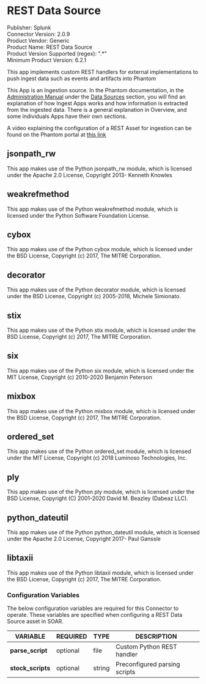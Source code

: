 [comment]: # "Auto-generated SOAR connector documentation"
# REST Data Source

Publisher: Splunk  
Connector Version: 2.0.9  
Product Vendor: Generic  
Product Name: REST Data Source  
Product Version Supported (regex): ".\*"  
Minimum Product Version: 6.2.1  

This app implements custom REST handlers for external implementations to push ingest data such as events and artifacts into Phantom

[comment]: # " File: README.md"
[comment]: # "  Copyright (c) 2016-2024 Splunk Inc."
[comment]: # ""
[comment]: # "Licensed under the Apache License, Version 2.0 (the 'License');"
[comment]: # "you may not use this file except in compliance with the License."
[comment]: # "You may obtain a copy of the License at"
[comment]: # ""
[comment]: # "    http://www.apache.org/licenses/LICENSE-2.0"
[comment]: # ""
[comment]: # "Unless required by applicable law or agreed to in writing, software distributed under"
[comment]: # "the License is distributed on an 'AS IS' BASIS, WITHOUT WARRANTIES OR CONDITIONS OF ANY KIND,"
[comment]: # "either express or implied. See the License for the specific language governing permissions"
[comment]: # "and limitations under the License."
[comment]: # ""
This App is an Ingestion source. In the Phantom documentation, in the [Administration
Manual](../admin/) under the [Data Sources](../admin/sources) section, you will find an explanation
of how Ingest Apps works and how information is extracted from the ingested data. There is a general
explanation in Overview, and some individuals Apps have their own sections.

A video explaining the configuration of a REST Asset for ingestion can be found on the Phantom
portal at [this link](https://my.phantom.us/video/4)

## jsonpath_rw

This app makes use of the Python jsonpath_rw module, which is licensed under the Apache 2.0 License,
Copyright 2013- Kenneth Knowles

## weakrefmethod

This app makes use of the Python weakrefmethod module, which is licensed under the Python Software
Foundation License.

## cybox

This app makes use of the Python cybox module, which is licensed under the BSD License, Copyright
(c) 2017, The MITRE Corporation.

## decorator

This app makes use of the Python decorator module, which is licensed under the BSD License,
Copyright (c) 2005-2018, Michele Simionato.

## stix

This app makes use of the Python stix module, which is licensed under the BSD License, Copyright (c)
2017, The MITRE Corporation.

## six

This app makes use of the Python six module, which is licensed under the MIT License, Copyright (c)
2010-2020 Benjamin Peterson

## mixbox

This app makes use of the Python mixbox module, which is licensed under the BSD License, Copyright
(c) 2017, The MITRE Corporation.

## ordered_set

This app makes use of the Python ordered_set module, which is licensed under the MIT License,
Copyright (c) 2018 Luminoso Technologies, Inc.

## ply

This app makes use of the Python ply module, which is licensed under the BSD License, Copyright (C)
2001-2020 David M. Beazley (Dabeaz LLC).

## python_dateutil

This app makes use of the Python python_dateutil module, which is licensed under the Apache 2.0
License, Copyright 2017- Paul Ganssle

## libtaxii

This app makes use of the Python libtaxii module, which is licensed under the BSD License, Copyright
(c) 2017, The MITRE Corporation.


### Configuration Variables
The below configuration variables are required for this Connector to operate.  These variables are specified when configuring a REST Data Source asset in SOAR.

VARIABLE | REQUIRED | TYPE | DESCRIPTION
-------- | -------- | ---- | -----------
**parse_script** |  optional  | file | Custom Python REST handler
**stock_scripts** |  optional  | string | Preconfigured parsing scripts